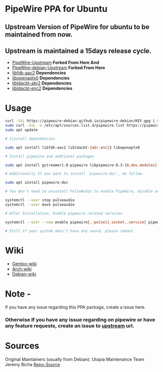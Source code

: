 # PipeWire PPA for Ubuntu
## Upstream Version of PipeWire for ubuntu to be maintained from now.
## Upstream is maintained a 15days release cycle.


- [PipeWire-Upstream](https://gitlab.freedesktop.org/pipewire/pipewire) **Forked From Here And**
- [PipeWire-debian-Upstream](https://salsa.debian.org/utopia-team/pipewire/-/tree/debian/0.3.25-1) **Forked From Here**
- [libfdk-aac2](https://packages.ubuntu.com/hirsute/libfdk-aac2) **Dependencies**
- [libopenaptx0](https://packages.ubuntu.com/hirsute/libopenaptx0) **Dependencies**
- [libldacbt-abr2](https://packages.ubuntu.com/hirsute/libldacbt-abr2) **Dependencies**
- [libldacbt-enc2](https://packages.ubuntu.com/hirsute/libldacbt-enc2) **Dependencies**

# Usage

```bash
curl -SsL https://pipewire-debian.github.io/pipewire-debian/KEY.gpg | sudo apt-key add -
sudo curl -SsL -o /etc/apt/sources.list.d/pipewire.list https://pipewire-debian.github.io/pipewire-debian/pipewire.list
sudo apt update

# Iinstall dependencies

sudo apt install libfdk-aac2 libldacbt-{abr,enc}2 libopenaptx0

# Install pipewire and addtional packages

sudo apt install gstreamer1.0-pipewire libpipewire-0.3-{0,dev,modules} libspa-0.2-{bluetooth,dev,jack,modules} pipewire{,-{audio-client-libraries,bin,locales,tests}}

# Additionally If you want to install `pipewire-doc`, do follow-

sudo apt install pipewire-doc

# You don't need to uninstall PulseAudio to enable PipeWire, disable and mask PulseAudio related services and stop them

systemctl --user stop pulseaudio
systemctl --user mask pulseaudio

# After Installation, Enable pipewire related services

systemctl --user --now enable pipewire{,-pulse}{.socket,.service} pipewire-media-session.service

# Still if your system does't have any sound, please reboot
```
# Wiki

- [Gentoo-wiki](https://wiki.gentoo.org/wiki/PipeWire)
- [Arch-wiki](https://wiki.archlinux.org/index.php/PipeWire)
- [Debian-wiki](https://wiki.debian.org/PipeWire)

# Note - 

If you have any issue regarding this PPA package, create a issue here.

### Otherwise If you have any issue regarding on pipewire or have any feature requests, create an issue to [upstream](https://gitlab.freedesktop.org/pipewire/pipewire) url.

# Sources

Original Maintainers (usually from Debian):
Utopia Maintenance Team
Jeremy Bicha
[Repo-Source](https://salsa.debian.org/utopia-team/pipewire/-/tree/debian/0.3.25-1)

